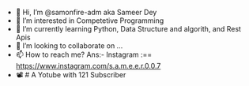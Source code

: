 - 👋 Hi, I’m @samonfire-adm aka Sameer Dey 
- 👀 I’m interested in Competetive Programming 
- 🌱 I’m currently learning Python, Data Structure and algorith, and Rest Apis
- 💞️ I’m looking to collaborate on ...
- 📫 How to reach me? Ans:- Instagram :== https://www.instagram.com/s.a.m.e.e.r.0.0.7
- 📽 # A Yotube with 121 Subscriber


<!---
samonfire-adm/samonfire-adm is a ✨ special ✨ repository because its `README.md` (this file) appears on your GitHub profile.
You can click the Preview link to take a look at your changes.
--->
